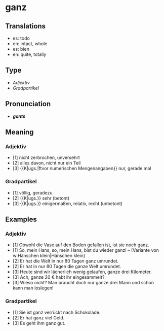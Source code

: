 # ganz
## Translations
- es: todo
- en: intact, whole
- es: bien
- en: quite, totally
## Type
- _Adjektiv_
- _Gradpartikel_
## Pronunciation
- **_ɡant͡s_**
## Meaning
### Adjektiv
- [1] nicht zerbrochen, unversehrt
- [2] alles davon, nicht nur ein Teil
- [3] {{K|ugs.|ftvor numerischen Mengenangaben}} nur, gerade mal
### Gradpartikel
- [1] völlig, geradezu
- [2] {{K|ugs.}} sehr (betont)
- [3] {{K|ugs.}} einigermaßen, relativ, recht (unbetont)
## Examples
### Adjektiv
- [1] Obwohl die Vase auf den Boden gefallen ist, ist sie noch ganz.
- [1] So, mein Hans, so, mein Hans, bist du wieder ganz! – (Variante von w:Hänschen klein|Hänschen klein)
- [2] Er hat die Welt in nur 80 Tagen ganz umrundet.
- [2] Er hat in nur 80 Tagen die ganze Welt umrundet.
- [3] Heute sind wir lächerlich wenig gelaufen, ganze drei Kilometer.
- [3] Ach, ganze 20 € habt ihr eingesammelt?
- [3] Wieso nicht? Man braucht doch nur ganze drei Mann und schon kann man loslegen!
### Gradpartikel
- [1] Sie ist ganz verrückt nach Schokolade.
- [2] Er hat ganz viel Geld.
- [3] Es geht ihm ganz gut.
